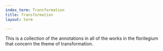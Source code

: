 ```yaml
---
index_term: Transformation
title: Transformation
layout: term

---
```

This is a collection of the annotations in all of the works in the florilegium that concern the theme of transformation.
